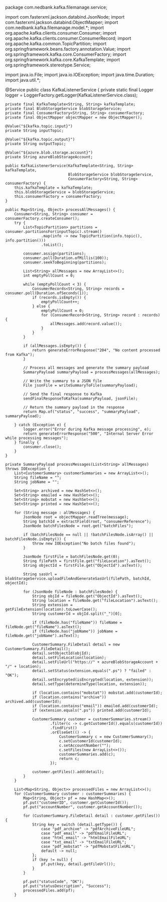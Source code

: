 package com.nedbank.kafka.filemanage.service;

import com.fasterxml.jackson.databind.JsonNode;
import com.fasterxml.jackson.databind.ObjectMapper;
import com.nedbank.kafka.filemanage.model.*;
import org.apache.kafka.clients.consumer.Consumer;
import org.apache.kafka.clients.consumer.ConsumerRecord;
import org.apache.kafka.common.TopicPartition;
import org.springframework.beans.factory.annotation.Value;
import org.springframework.kafka.core.ConsumerFactory;
import org.springframework.kafka.core.KafkaTemplate;
import org.springframework.stereotype.Service;

import java.io.File;
import java.io.IOException;
import java.time.Duration;
import java.util.*;

@Service
public class KafkaListenerService {
    private static final Logger logger = LoggerFactory.getLogger(KafkaListenerService.class);

    private final KafkaTemplate<String, String> kafkaTemplate;
    private final BlobStorageService blobStorageService;
    private final ConsumerFactory<String, String> consumerFactory;
    private final ObjectMapper objectMapper = new ObjectMapper();

    @Value("${kafka.topic.input}")
    private String inputTopic;

    @Value("${kafka.topic.output}")
    private String outputTopic;

    @Value("${azure.blob.storage.account}")
    private String azureBlobStorageAccount;

    public KafkaListenerService(KafkaTemplate<String, String> kafkaTemplate,
                                BlobStorageService blobStorageService,
                                ConsumerFactory<String, String> consumerFactory) {
        this.kafkaTemplate = kafkaTemplate;
        this.blobStorageService = blobStorageService;
        this.consumerFactory = consumerFactory;
    }

    public Map<String, Object> processAllMessages() {
        Consumer<String, String> consumer = consumerFactory.createConsumer();
        try {
            List<TopicPartition> partitions = consumer.partitionsFor(inputTopic).stream()
                    .map(info -> new TopicPartition(info.topic(), info.partition()))
                    .toList();

            consumer.assign(partitions);
            consumer.poll(Duration.ofMillis(100));
            consumer.seekToBeginning(partitions);

            List<String> allMessages = new ArrayList<>();
            int emptyPollCount = 0;

            while (emptyPollCount < 3) {
                ConsumerRecords<String, String> records = consumer.poll(Duration.ofSeconds(1));
                if (records.isEmpty()) {
                    emptyPollCount++;
                } else {
                    emptyPollCount = 0;
                    for (ConsumerRecord<String, String> record : records) {
                        allMessages.add(record.value());
                    }
                }
            }

            if (allMessages.isEmpty()) {
                return generateErrorResponse("204", "No content processed from Kafka");
            }

            // Process all messages and generate the summary payload
            SummaryPayload summaryPayload = processMessages(allMessages);

            // Write the summary to a JSON file
            File jsonFile = writeSummaryToFile(summaryPayload);

            // Send the final response to Kafka
            sendFinalResponseToKafka(summaryPayload, jsonFile);

            // Return the summary payload in the response
            return Map.of("status", "success", "summaryPayload", summaryPayload);

        } catch (Exception e) {
            logger.error("Error during Kafka message processing", e);
            return generateErrorResponse("500", "Internal Server Error while processing messages");
        } finally {
            consumer.close();
        }
    }

    private SummaryPayload processMessages(List<String> allMessages) throws IOException {
        List<CustomerSummary> customerSummaries = new ArrayList<>();
        String fileName = "";
        String jobName = "";

        Set<String> archived = new HashSet<>();
        Set<String> emailed = new HashSet<>();
        Set<String> mobstat = new HashSet<>();
        Set<String> printed = new HashSet<>();

        for (String message : allMessages) {
            JsonNode root = objectMapper.readTree(message);
            String batchId = extractField(root, "consumerReference");
            JsonNode batchFilesNode = root.get("batchFiles");

            if (batchFilesNode == null || !batchFilesNode.isArray() || batchFilesNode.isEmpty()) {
                throw new IOException("No batch files found");
            }

            JsonNode firstFile = batchFilesNode.get(0);
            String filePath = firstFile.get("fileLocation").asText();
            String objectId = firstFile.get("ObjectId").asText();

            String sasUrl = blobStorageService.uploadFileAndGenerateSasUrl(filePath, batchId, objectId);

            for (JsonNode fileNode : batchFilesNode) {
                String objId = fileNode.get("ObjectId").asText();
                String location = fileNode.get("fileLocation").asText();
                String extension = getFileExtension(location).toLowerCase();
                String customerId = objId.split("_")[0];

                if (fileNode.has("fileName")) fileName = fileNode.get("fileName").asText();
                if (fileNode.has("jobName")) jobName = fileNode.get("jobName").asText();

                CustomerSummary.FileDetail detail = new CustomerSummary.FileDetail();
                detail.setObjectId(objId);
                detail.setFileLocation(location);
                detail.setFileUrl("https://" + azureBlobStorageAccount + "/" + location);
                detail.setStatus(extension.equals(".ps") ? "failed" : "OK");
                detail.setEncrypted(isEncrypted(location, extension));
                detail.setType(determineType(location, extension));

                if (location.contains("mobstat")) mobstat.add(customerId);
                if (location.contains("archive")) archived.add(customerId);
                if (location.contains("email")) emailed.add(customerId);
                if (extension.equals(".ps")) printed.add(customerId);

                CustomerSummary customer = customerSummaries.stream()
                        .filter(c -> c.getCustomerId().equals(customerId))
                        .findFirst()
                        .orElseGet(() -> {
                            CustomerSummary c = new CustomerSummary();
                            c.setCustomerId(customerId);
                            c.setAccountNumber("");
                            c.setFiles(new ArrayList<>());
                            customerSummaries.add(c);
                            return c;
                        });

                customer.getFiles().add(detail);
            }
        }

        List<Map<String, Object>> processedFiles = new ArrayList<>();
        for (CustomerSummary customer : customerSummaries) {
            Map<String, Object> pf = new HashMap<>();
            pf.put("customerID", customer.getCustomerId());
            pf.put("accountNumber", customer.getAccountNumber());

            for (CustomerSummary.FileDetail detail : customer.getFiles()) {
                String key = switch (detail.getType()) {
                    case "pdf_archive" -> "pdfArchiveFileURL";
                    case "pdf_email" -> "pdfEmailFileURL";
                    case "html_email" -> "htmlEmailFileURL";
                    case "txt_email" -> "txtEmailFileURL";
                    case "pdf_mobstat" -> "pdfMobstatFileURL";
                    default -> null;
                };
                if (key != null) {
                    pf.put(key, detail.getFileUrl());
                }
            }

            pf.put("statusCode", "OK");
            pf.put("statusDescription", "Success");
            processedFiles.add(pf);
        }
